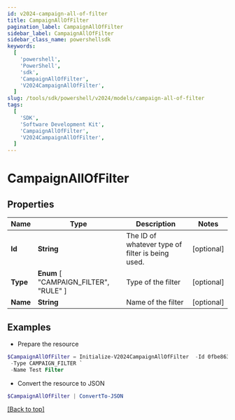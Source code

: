 ```yaml
---
id: v2024-campaign-all-of-filter
title: CampaignAllOfFilter
pagination_label: CampaignAllOfFilter
sidebar_label: CampaignAllOfFilter
sidebar_class_name: powershellsdk
keywords:
  [
    'powershell',
    'PowerShell',
    'sdk',
    'CampaignAllOfFilter',
    'V2024CampaignAllOfFilter',
  ]
slug: /tools/sdk/powershell/v2024/models/campaign-all-of-filter
tags:
  [
    'SDK',
    'Software Development Kit',
    'CampaignAllOfFilter',
    'V2024CampaignAllOfFilter',
  ]
---
```


# CampaignAllOfFilter

## Properties

| Name | Type | Description | Notes |
| --- | --- | --- | --- |
| **Id** | **String** | The ID of whatever type of filter is being used. | [optional] |
| **Type** | **Enum** [ "CAMPAIGN_FILTER", "RULE" ] | Type of the filter | [optional] |
| **Name** | **String** | Name of the filter | [optional] |

## Examples

- Prepare the resource

```powershell
$CampaignAllOfFilter = Initialize-V2024CampaignAllOfFilter  -Id 0fbe863c063c4c88a35fd7f17e8a3df5 `
 -Type CAMPAIGN_FILTER `
 -Name Test Filter
```

- Convert the resource to JSON

```powershell
$CampaignAllOfFilter | ConvertTo-JSON
```

[[Back to top]](#)
